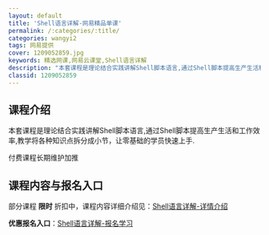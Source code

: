 ```yaml
---
layout: default
title: 'Shell语言详解-网易精品单课'
permalink: /:categories/:title/
categories: wangyi2
tags: 网易提供
cover: 1209052859.jpg
keywords: 精选网课,网易云课堂,Shell语言详解
description: "本套课程是理论结合实践讲解Shell脚本语言,通过Shell脚本提高生产生活和工作效率,教学将各种知识点拆分成小节，让零基础的学员快速上手.付费课程长期维护加推Shell语言详解"
classid: 1209052859
---
```


## 课程介绍

本套课程是理论结合实践讲解Shell脚本语言,通过Shell脚本提高生产生活和工作效率,教学将各种知识点拆分成小节，让零基础的学员快速上手.

付费课程长期维护加推

## 课程内容与报名入口

部分课程 **限时** 折扣中，课程内容详细介绍见：[Shell语言详解-详情介绍](https://study.163.com/course/introduction/1209052859.htm?share=1&shareId=1025206652&utm_campaign=share&utm_medium=iphoneShare&utm_source=&utm_u=1025206652)

**优惠报名入口**：[Shell语言详解-报名学习](https://study.163.com/course/introduction/1209052859.htm?share=1&shareId=1025206652&utm_campaign=share&utm_medium=iphoneShare&utm_source=&utm_u=1025206652)

